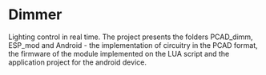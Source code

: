 # Dimmer
Lighting control in real time.
The project presents the folders PCAD_dimm, ESP_mod and Android - the implementation of circuitry in the PCAD format, 
the firmware of the module implemented on the LUA script and the application project for the android device.